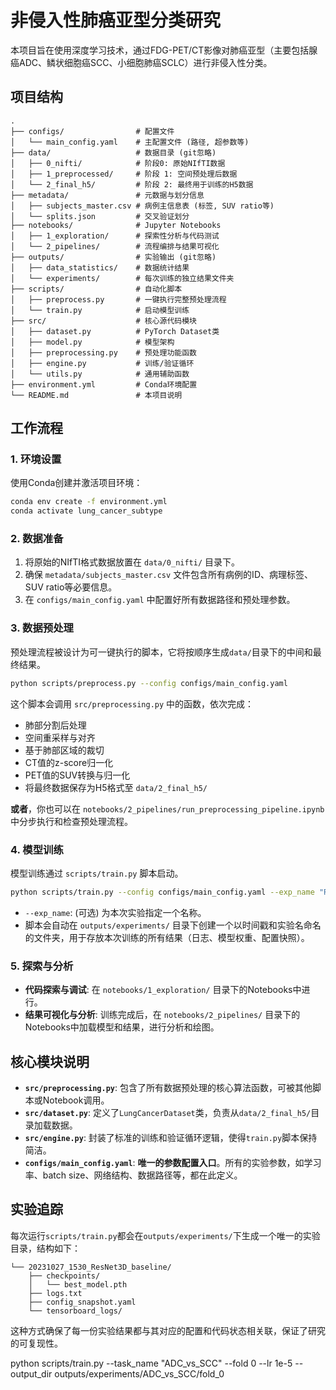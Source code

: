 # 非侵入性肺癌亚型分类研究

本项目旨在使用深度学习技术，通过FDG-PET/CT影像对肺癌亚型（主要包括腺癌ADC、鳞状细胞癌SCC、小细胞肺癌SCLC）进行非侵入性分类。

## 项目结构

```
.
├── configs/                # 配置文件
│   └── main_config.yaml    # 主配置文件 (路径, 超参数等)
├── data/                   # 数据目录 (git忽略)
│   ├── 0_nifti/            # 阶段0: 原始NIfTI数据
│   ├── 1_preprocessed/     # 阶段 1: 空间预处理后数据
│   └── 2_final_h5/         # 阶段 2: 最终用于训练的H5数据
├── metadata/               # 元数据与划分信息
│   ├── subjects_master.csv # 病例主信息表 (标签, SUV ratio等)
│   └── splits.json         # 交叉验证划分
├── notebooks/              # Jupyter Notebooks
│   ├── 1_exploration/      # 探索性分析与代码测试
│   └── 2_pipelines/        # 流程编排与结果可视化
├── outputs/                # 实验输出 (git忽略)
│   ├── data_statistics/    # 数据统计结果
│   └── experiments/        # 每次训练的独立结果文件夹
├── scripts/                # 自动化脚本
│   ├── preprocess.py       # 一键执行完整预处理流程
│   └── train.py            # 启动模型训练
├── src/                    # 核心源代码模块
│   ├── dataset.py          # PyTorch Dataset类
│   ├── model.py            # 模型架构
│   ├── preprocessing.py    # 预处理功能函数
│   ├── engine.py           # 训练/验证循环
│   └── utils.py            # 通用辅助函数
├── environment.yml         # Conda环境配置
└── README.md               # 本项目说明
```

## 工作流程

### 1. 环境设置

使用Conda创建并激活项目环境：
```bash
conda env create -f environment.yml
conda activate lung_cancer_subtype
```

### 2. 数据准备

1.  将原始的NIfTI格式数据放置在 `data/0_nifti/` 目录下。
2.  确保 `metadata/subjects_master.csv` 文件包含所有病例的ID、病理标签、SUV ratio等必要信息。
3.  在 `configs/main_config.yaml` 中配置好所有数据路径和预处理参数。

### 3. 数据预处理

预处理流程被设计为可一键执行的脚本，它将按顺序生成`data/`目录下的中间和最终结果。

```bash
python scripts/preprocess.py --config configs/main_config.yaml
```
这个脚本会调用 `src/preprocessing.py` 中的函数，依次完成：
- 肺部分割后处理
- 空间重采样与对齐
- 基于肺部区域的裁切
- CT值的z-score归一化
- PET值的SUV转换与归一化
- 将最终数据保存为H5格式至 `data/2_final_h5/`

**或者**，你也可以在 `notebooks/2_pipelines/run_preprocessing_pipeline.ipynb` 中分步执行和检查预处理流程。

### 4. 模型训练

模型训练通过 `scripts/train.py` 脚本启动。

```bash
python scripts/train.py --config configs/main_config.yaml --exp_name "ResNet3D_baseline"
```

* `--exp_name`: (可选) 为本次实验指定一个名称。
* 脚本会自动在 `outputs/experiments/` 目录下创建一个以时间戳和实验名命名的文件夹，用于存放本次训练的所有结果（日志、模型权重、配置快照）。

### 5. 探索与分析

* **代码探索与调试**: 在 `notebooks/1_exploration/` 目录下的Notebooks中进行。
* **结果可视化与分析**: 训练完成后，在 `notebooks/2_pipelines/` 目录下的Notebooks中加载模型和结果，进行分析和绘图。

## 核心模块说明

-   **`src/preprocessing.py`**: 包含了所有数据预处理的核心算法函数，可被其他脚本或Notebook调用。
-   **`src/dataset.py`**: 定义了`LungCancerDataset`类，负责从`data/2_final_h5/`目录加载数据。
-   **`src/engine.py`**: 封装了标准的训练和验证循环逻辑，使得`train.py`脚本保持简洁。
-   **`configs/main_config.yaml`**: **唯一的参数配置入口**。所有的实验参数，如学习率、batch size、网络结构、数据路径等，都在此定义。

## 实验追踪

每次运行`scripts/train.py`都会在`outputs/experiments/`下生成一个唯一的实验目录，结构如下：

```
└── 20231027_1530_ResNet3D_baseline/
    ├── checkpoints/
    │   └── best_model.pth
    ├── logs.txt
    ├── config_snapshot.yaml
    └── tensorboard_logs/
```

这种方式确保了每一份实验结果都与其对应的配置和代码状态相关联，保证了研究的可复现性。

python scripts/train.py --task_name "ADC_vs_SCC" --fold 0 --lr 1e-5 --output_dir outputs/experiments/ADC_vs_SCC/fold_0
